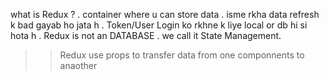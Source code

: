 what is Redux  ?
. container where u can store data
. isme rkha data refresh k bad gayab ho jata h 
. Token/User Login ko rkhne k liye local or db hi si hota h 
. Redux is not an DATABASE
. we call it State  Management.

>> Redux use props to transfer data from one componnents to anaother
